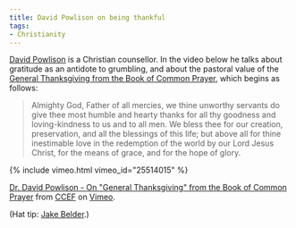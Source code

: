 ```yaml
---
title: David Powlison on being thankful
tags:
- Christianity
---
```

[David Powlison](http://www.ccef.org/authors/david-powlison) is a Christian counsellor. In the video below he talks about gratitude as an antidote to grumbling, and about the pastoral value of the [General Thanksgiving from the Book of Common Prayer](http://churchofengland.org/prayer-worship/worship/book-of-common-prayer/prayers-and-thanksgivings.aspx), which begins as follows:

> Almighty God, Father of all mercies, we thine unworthy servants do give thee most humble and hearty thanks for all thy goodness and loving-kindness to us and to all men. We bless thee for our creation, preservation, and all the blessings of this life; but above all for thine inestimable love in the redemption of the world by our Lord Jesus Christ, for the means of grace, and for the hope of glory.

{% include vimeo.html vimeo_id="25514015" %}

<a href="http://vimeo.com/25514015">Dr. David Powlison - On "General Thanksgiving" from the Book of Common Prayer</a> from <a href="http://vimeo.com/ccef">CCEF</a> on <a href="https://vimeo.com">Vimeo</a>.

(Hat tip: [Jake Belder](http://blog.jakebelder.com/post/miscellanees-weeks-18-24-2014).)
